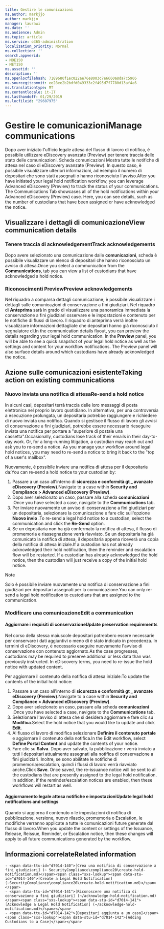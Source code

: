 ```yaml
---
title: Gestire le comunicazioni
ms.author: markjjo
author: markjjo
manager: laurawi
ms.date: ''
ms.audience: Admin
ms.topic: article
ms.service: o365-administration
localization_priority: Normal
ms.collection: ''
search.appverid:
- MOE150
- MET150
ms.assetid: ''
description: ''
ms.openlocfilehash: 7189680f1ec022ae76e8003c7e6660a8da7c5906
ms.sourcegitcommit: ee28ee2b2bdfd049333c2f495d7f7780d13af4a6
ms.translationtype: MT
ms.contentlocale: it-IT
ms.lasthandoff: 01/29/2019
ms.locfileid: "29607975"
---
```

# <a name="manage-communications"></a><span data-ttu-id="d7014-102">Gestire le comunicazioni</span><span class="sxs-lookup"><span data-stu-id="d7014-102">Manage communications</span></span>

<span data-ttu-id="d7014-p101">Dopo aver iniziato l'ufficio legale attesa del flusso di lavoro di notifica, è possibile utilizzare eDiscovery avanzate (Preview) per tenere traccia dello stato delle comunicazioni. Scheda comunicazioni Mostra tutte le notifiche di attesa nel caso di eDiscovery avanzate (Preview). In questo caso, è possibile visualizzare ulteriori informazioni, ad esempio il numero di depositari che sono stati assegnati o hanno riconosciuto l'avviso.</span><span class="sxs-lookup"><span data-stu-id="d7014-p101">After you have initiated your legal hold notification workflow, you can leverage  Advanced eDiscovery (Preview) to track the status of your communications. The Communications Tab showcases all of the hold notifications within your Advanced eDiscovery (Preview) case. Here, you can see details, such as the number of custodians that have been assigned or have acknowledged the notice.</span></span>

## <a name="view-communication-details"></a><span data-ttu-id="d7014-106">Visualizzare i dettagli di comunicazione</span><span class="sxs-lookup"><span data-stu-id="d7014-106">View communication details</span></span>

### <a name="track-acknowledgements"></a><span data-ttu-id="d7014-107">Tenere traccia di acknowledgement</span><span class="sxs-lookup"><span data-stu-id="d7014-107">Track acknowledgements</span></span>

<span data-ttu-id="d7014-108">Dopo avere selezionato una comunicazione dalle **comunicazioni**, scheda è possibile visualizzare un elenco di depositari che hanno riconosciuto un avviso di attesa.</span><span class="sxs-lookup"><span data-stu-id="d7014-108">Once you select a communication from the **Communications**, tab you can view a list of custodians that have acknowledged a hold notice.</span></span> 

### <a name="preview-acknowledgements"></a><span data-ttu-id="d7014-109">Riconoscimenti Preview</span><span class="sxs-lookup"><span data-stu-id="d7014-109">Preview acknowledgements</span></span>

<span data-ttu-id="d7014-p102">Nel riquadro a comparsa dettagli comunicazione, è possibile visualizzare i dettagli sulle comunicazioni di conservazione a fini giudiziari. Nel riquadro di **Anteprima** sarà in grado di visualizzare una panoramica immediata la conservazione a fini giudiziari osservare e le impostazioni e contenuto per le notifiche di flussi di lavoro. Il riquadro di anteprima verrà inoltre visualizzare informazioni dettagliate che depositari hanno già riconosciuto il segnalatore di.</span><span class="sxs-lookup"><span data-stu-id="d7014-p102">In the communication details flyout, you can preview the details regarding your legal hold communication. In the **Preview** panel, you will be able to see a quick snapshot of your legal hold notice as well as the settings and content for your workflow notifications. The Preview panel will also surface details around which custodians have already acknowledged the notice.</span></span>

## <a name="taking-action-on-existing-communications"></a><span data-ttu-id="d7014-113">Azione sulle comunicazioni esistente</span><span class="sxs-lookup"><span data-stu-id="d7014-113">Taking action on existing communications</span></span>

### <a name="re-send-a-hold-notice"></a><span data-ttu-id="d7014-114">Nuovo inviata una notifica di attesa</span><span class="sxs-lookup"><span data-stu-id="d7014-114">Re-send a hold notice</span></span>

<span data-ttu-id="d7014-p103">In alcuni casi, depositari terrà traccia delle loro messaggi di posta elettronica nel proprio lavoro quotidiano. In alternativa, per una controversia a esecuzione prolungata, un depositaria potrebbe raggiungere e richiedere di nuovo inviata una notifica. Quando si gestisce il flusso di lavoro gli avvisi di conservazione a fini giudiziari, potrebbe essere necessario rieseguire inviata una notifica per portare a "superiore di postale una cassetta".</span><span class="sxs-lookup"><span data-stu-id="d7014-p103">Occasionally, custodians lose track of their emails in their day-to-day work. Or, for a long-running litigation, a custodian may reach out and ask you to re-send a notice. As you manage your workflow around legal hold notices, you may need to re-send a notice to bring it back to the "top of a user's mailbox".</span></span>

<span data-ttu-id="d7014-118">Nuovamente, è possibile inviare una notifica di attesa per il depositaria da:</span><span class="sxs-lookup"><span data-stu-id="d7014-118">You can re-send a hold notice to your custodian by:</span></span>
1. <span data-ttu-id="d7014-119">Passare a un caso all'interno di **sicurezza e conformità gt _ avanzate eDiscovery (Preview)**.</span><span class="sxs-lookup"><span data-stu-id="d7014-119">Navigate to a case within **Security and Compliance > Advanced eDiscovery (Preview)**.</span></span>
2. <span data-ttu-id="d7014-120">Dopo aver selezionato un caso, passare alla scheda **comunicazioni** .</span><span class="sxs-lookup"><span data-stu-id="d7014-120">Once you have selected a case, navigate to the **Communications** tab.</span></span>
3. <span data-ttu-id="d7014-121">Per inviare nuovamente un avviso di conservazione a fini giudiziari per un depositaria, selezionare la comunicazione e fare clic sull'opzione **Nuovo invio** .</span><span class="sxs-lookup"><span data-stu-id="d7014-121">To re-send a legal hold notice to a custodian, select the communication and click the **Re-Send** option.</span></span>
4. <span data-ttu-id="d7014-p104">Se un depositaria non ha già confermato la notifica di attesa, il flusso di promemoria e riassegnazione verrà riavviato. Se un depositaria ha già comunicato la notifica di attesa, il depositaria appena riceverà una copia della notifica di attesa iniziale.</span><span class="sxs-lookup"><span data-stu-id="d7014-p104">If a custodian has not already acknowledged their hold notification, then the reminder and escalation flow will be restarted. If a custodian has already acknowledged the hold notice, then the custodian will just receive a copy of the initial hold notice.</span></span>

> [!NOTE]
> <span data-ttu-id="d7014-124">Solo è possibile inviare nuovamente una notifica di conservazione a fini giudiziari per depositari assegnati per la comunicazione.</span><span class="sxs-lookup"><span data-stu-id="d7014-124">You can only re-send a legal hold notification to custodians that are assigned to the communication.</span></span> 

### <a name="edit-a-communication"></a><span data-ttu-id="d7014-125">Modificare una comunicazione</span><span class="sxs-lookup"><span data-stu-id="d7014-125">Edit a communication</span></span>

#### <a name="update-preservation-requirements"></a><span data-ttu-id="d7014-126">Aggiornare i requisiti di conservazione</span><span class="sxs-lookup"><span data-stu-id="d7014-126">Update preservation requirements</span></span>
  
<span data-ttu-id="d7014-p105">Nel corso della stessa maiuscole depositari potrebbero essere necessarie per conservare i dati aggiuntivi o meno di è stato indicato in precedenza. In termini di eDiscovery, è necessario eseguire nuovamente l'avviso di conservazione con contenuto aggiornato.</span><span class="sxs-lookup"><span data-stu-id="d7014-p105">As the case progresses, custodians may be required to preserve additional or less data than was previously instructed. In eDiscovery terms, you need to re-issue the hold notice with updated content.</span></span>

<span data-ttu-id="d7014-129">Per aggiornare il contenuto della notifica di attesa iniziale:</span><span class="sxs-lookup"><span data-stu-id="d7014-129">To update the contents of the initial hold notice:</span></span>

1. <span data-ttu-id="d7014-130">Passare a un caso all'interno di **sicurezza e conformità gt _ avanzate eDiscovery (Preview)**.</span><span class="sxs-lookup"><span data-stu-id="d7014-130">Navigate to a case within **Security and Compliance > Advanced eDiscovery (Preview)**.</span></span>
2. <span data-ttu-id="d7014-131">Dopo aver selezionato un caso, passare alla scheda **comunicazioni** .</span><span class="sxs-lookup"><span data-stu-id="d7014-131">Once you have selected a case, navigate to the **Communications** tab.</span></span>
3. <span data-ttu-id="d7014-132">Selezionare l'avviso di attesa che si desidera aggiornare e fare clic su **Modifica**.</span><span class="sxs-lookup"><span data-stu-id="d7014-132">Select the hold notice that you would like to update and click **Edit**.</span></span>
4. <span data-ttu-id="d7014-133">Al flusso di lavoro di modifica selezionare **Definire il contenuto portale** e aggiornare il contenuto della notifica.</span><span class="sxs-lookup"><span data-stu-id="d7014-133">In the Edit workflow, select **Define Portal Content** and update the contents of your notice.</span></span> 
5. <span data-ttu-id="d7014-p106">Fare clic su **Salva**. Dopo aver salvato, la pubblicazione r verrà inviato a tutti i depositari attualmente assegnati alla notifica di conservazione a fini giudiziari. Inoltre, se sono abilitate le notifiche di promemoria/escalation, quindi i flussi di lavoro verrà riavviato anche.</span><span class="sxs-lookup"><span data-stu-id="d7014-p106">Click **Save**. Once saved, the re-issuance notice will be sent to all the custodians that are presently assigned to the legal hold notification. In addition, if the reminder/escalation notices are enabled, then these workflows will restart as well.</span></span> 


#### <a name="update-legal-hold-notifications-and-settings"></a><span data-ttu-id="d7014-137">Aggiornamento legale attesa notifiche e impostazioni</span><span class="sxs-lookup"><span data-stu-id="d7014-137">Update legal hold notifications and settings</span></span>

<span data-ttu-id="d7014-138">Quando si aggiorna il contenuto o le impostazioni di notifica di pubblicazione, versione, nuovo rilascio, promemoria o Escalation, le modifiche verranno applicate a tutte le comunicazioni future generate dal flusso di lavoro.</span><span class="sxs-lookup"><span data-stu-id="d7014-138">When you update the content or settings of the Issuance, Release, Reissue, Reminder, or Escalation notice, then these changes will apply to all future communications generated by the workflow.</span></span>

## <a name="related-information"></a><span data-ttu-id="d7014-139">Informazioni correlate</span><span class="sxs-lookup"><span data-stu-id="d7014-139">Related information</span></span> 

    - <span data-ttu-id="d7014-140">[Crea una notifica di conservazione a fini giudiziari] (~ SecurityCompliance\compliance20\create-hold-notification.md)</span><span class="sxs-lookup"><span data-stu-id="d7014-140">[Create a Legal Hold Notification] (~SecurityCompliance\compliance20\create-hold-notification.md)</span></span>
    - <span data-ttu-id="d7014-141">[Riconoscere una notifica di conservazione a fini giudiziari] (~/acknowledge-hold-notification.md)</span><span class="sxs-lookup"><span data-stu-id="d7014-141">[Acknowledge a Legal Hold Notification] (~/acknowledge-hold-notification.md)</span></span>
    - <span data-ttu-id="d7014-142">[Depositari aggiunta a un caso]</span><span class="sxs-lookup"><span data-stu-id="d7014-142">[Adding Custodians to a Case]</span></span>